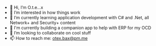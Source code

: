 - 👋 Hi, I’m O.t.e...x
- 👀 I’m interested in how things work
- 🌱 I’m currently learning application development with C# and .Net, all Network+ and Security+ content
- 💖 I'm currently building a companion app to help with ERP for my OCD
- 💞️ I’m looking to collaborate on cool stuff
- 📫 How to reach me: otex.bax@pm.me

<!---
fssf-fssf/fssf-fssf is a ✨ special ✨ repository because its `README.md` (this file) appears on your GitHub profile.
You can click the Preview link to take a look at your changes.
--->
